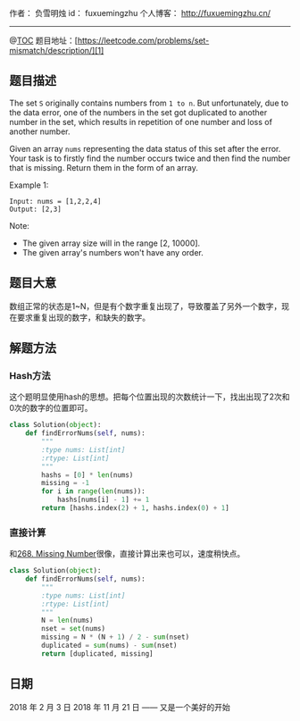 
作者： 负雪明烛
id：	fuxuemingzhu
个人博客：	http://fuxuemingzhu.cn/

---
@[TOC](目录)
题目地址：[https://leetcode.com/problems/set-mismatch/description/][1]


## 题目描述

The set ``S`` originally contains numbers from ``1 to n``. But unfortunately, due to the data error, one of the numbers in the set got duplicated to another number in the set, which results in repetition of one number and loss of another number.

Given an array ``nums`` representing the data status of this set after the error. Your task is to firstly find the number occurs twice and then find the number that is missing. Return them in the form of an array.

Example 1:

    Input: nums = [1,2,2,4]
    Output: [2,3]

Note:

- The given array size will in the range [2, 10000].
- The given array's numbers won't have any order.

## 题目大意

数组正常的状态是1~N，但是有个数字重复出现了，导致覆盖了另外一个数字，现在要求重复出现的数字，和缺失的数字。

## 解题方法

### Hash方法

这个题明显使用hash的思想。把每个位置出现的次数统计一下，找出出现了2次和0次的数字的位置即可。

```python
class Solution(object):
    def findErrorNums(self, nums):
        """
        :type nums: List[int]
        :rtype: List[int]
        """
        hashs = [0] * len(nums)
        missing = -1
        for i in range(len(nums)):
            hashs[nums[i] - 1] += 1
        return [hashs.index(2) + 1, hashs.index(0) + 1]
```

### 直接计算

和[268. Missing Number](https://blog.csdn.net/fuxuemingzhu/article/details/70332471)很像，直接计算出来也可以，速度稍快点。

```python
class Solution(object):
    def findErrorNums(self, nums):
        """
        :type nums: List[int]
        :rtype: List[int]
        """
        N = len(nums)
        nset = set(nums)
        missing = N * (N + 1) / 2 - sum(nset)
        duplicated = sum(nums) - sum(nset)
        return [duplicated, missing]
```

## 日期

2018 年 2 月 3 日 
2018 年 11 月 21 日 —— 又是一个美好的开始

  [1]: https://leetcode.com/problems/set-mismatch/description/
